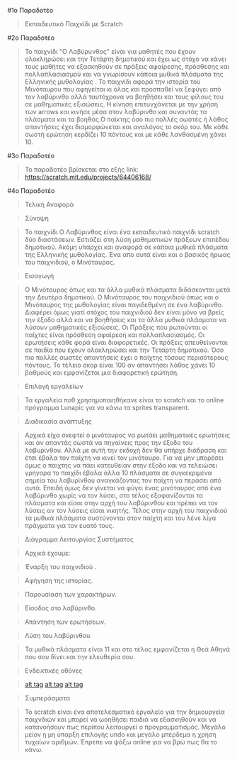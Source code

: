 #1ο Παραδοτέο 

>Εκπαιδευτικό Παιχνίδι με Scratch 

#2ο Παραδοτέο 

>Το παιχνίδι "Ο Λαβύρυνθος" είναι για μαθητές που έχουν ολοκληρώσει και την Τετάρτη δημοτικού και έχει ως στόχο να κάνει τους μαθήτες να εξασκηθούν σε πράξεις αφαίρεσης, πρόσθεσης και πολλαπλασιασμού και να γνωρίσουν κάποια μυθικά πλάσματα της Ελληνικής μυθολογίας . Το παιχνίδι αφορά την ιστορία του Μινόταυρου που αφηγείται κι όλας και προσπαθεί να ξεφύγει από τον λαβύρινθο αλλά ταυτόχρονα να βοηθήσει και τους φίλους του σε μαθηματικές εξισώσεις. Η κίνηση επιτυνχάνεται με την χρήση των arrows και κινήσε μέσα στον λαβύρινθο και συναντάς τα πλάσματα και τα βοηθάς.Ο παίκτης όσο πιο πολλές σωστές ή λάθος απαντήσεις έχει διαμορφώνεται και αναλόγος το σκόρ του. Με κάθε σωστή ερώτηση κερδίζει 10 πόντους και με κάθε λανθασμένη χάνει 10.

#3ο Παραδοτέο 

>Το παραδοτέο βρίσκεται στο εξής link: https://scratch.mit.edu/projects/64406168/ 

#4ο Παραδοτέο 
	
>Τελική Αναφορά

>Σύνοψη

>Το παιχνίδι O Λαβύρινθος είναι ένα εκπαιδευτικό παιχνίδι scratch δύο διαστάσεων. Εστιάζει στη λύση μαθηματικών πράξεων επιπέδου δημοτικού. Ακόμη υπάρχει και αναφορά σε κάποια μυθικά πλάσματα της Ελληνικής μυθολογίας. Ένα απο αυτά είναι και ο βασικός ήρωας του παιχνιδιού, ο Μινόταυρος.

>Εισαγωγή

>Ο Μινόταυρος όπως και τα άλλα μυθικά πλάσματα διδάσκονται μετά την Δευτέρα δημοτικού. Ο Μινόταυρος του παιχνιδιού όπως και ο Μινόταυρος της μυθολογίας είναι παγιδεθμένη σε ένα λαβύρινθο. Διαφέρει όμως γιατί στόχος του παιχνιδιού δεν είναι μόνο να βρείς την έξοδο αλλά και να βοηθήσεις και τα άλλα μυθικά πλάσματα να λύσουν μαθηματικές εξισώσεις. Οι Πράξεις που ρωτούνται οι παίχτες είναι πρόσθεση αφαίρεση και πολλαπλασιασμός. Οι ερωτήσεις κάθε φορά είναι διαφορετικές. Οι πράξεις απευθείνονται σε παιδία που έχουν ολοκληρώσει και την Τετάρτη δημοτικού. Όσο πιο πολλές σωστές απαντήσεις έχει ο παίχτης τόσους περισότερους πόντους. Το τέλειο σκορ είναι 100 αν απαντήσει λάθος χάνει 10 βαθμούς και εμφανίζεται μια διαφορετική ερώτηση.

>Επιλογή εργαλείων

>Τα εργαλεία ποθ χρησημοποιηθήκανε είναι το scratch και το online πρόγραμμα Lunapic για να κάνω τα sprites transparent.

>Διαδικασία ανάπτυξης

>Αρχικά είχα σκεφτεί ο μινόταυρος να ρωτάει μαθηματικές ερωτήσεις και αν απαντάς σωστά να πηγαίνεις προς την έξοδο του λαβυρίνθου. Αλλά με αυτή την εκδοχή δεν θα υπήρχε διάδραση και έτσι έβαλα τον παίχτη να κινεί τον μινόταυρο. Για να μην μπορέσει όμως ο παιχτης να πάει κατευθείαν στην έξοδο και να τελειώσει γρήγορα το παιχίδι έβαλα άλλα 10 πλάσματα σε συγκεκριμένα σημεία του λαβυρίνθου αναγκάζοντας τον παίχτη να περάσει από αυτά. Επειδή όμως δεν γίνεται να φύγει ένας μινόταυρος από ένα λαβύρινθο χωρίς να τον λύσει, στο τέλος εξαφανίζονται τα πλάσματα και είσαι στην αρχή του λαβύρινθου και πρέπει να τον λύσεις αν τον λύσεις είσαι νικητής. Τέλος στην αρχή του παιχνιδιού τα μυθικά πλάσματα συστύνονται στον παίχτη και του λένε λίγα πράγματα για τον ευατό τους.

>Διάγραμμα Λειτουργίας Συστήματος

>Αρχικά έχουμε:

> Έναρξη του παιχνιδιού .

> Αφήγηση της ιστορίας.

> Παρουσίαση των χαρακτήρων.

> Είσοδος στο λαβύρινθο.

> Απάντηση των ερωτήσεων.

> Λύση του λαβύρινθου.

> Τα μυθικά πλάσματα είναι 11 και στο τέλος εμφανίζεται η Θεά Αθηνά που σου δίνει και την ελευθερία σου.

> Ενδεικτικές οθόνες  

> [alt tag](https://www.dropbox.com/s/4qg33wh5enuh454/1.jpg?dl=0)
> [alt tag](https://www.dropbox.com/s/4qg33wh5enuh454/2.jpg?dl=0)
> [alt tag](https://www.dropbox.com/s/4qg33wh5enuh454/3.jpg?dl=0)

> Συμπεράσματα

> Το scratch είναι ένα αποτελεσματικό εργαλείο για την δημιουργεία παιχνδιών και μπορεί να ωοηθήσει παιδιά να εξασκηθούν και να κατανοήσουν πως περίπου λειτουργεί ο προγραμματισμός. Μεγάλο μείον η μη ύπαρξη επιλογής undo και μεγάλο μπέρδεμα η χρήση τυχαίων αριθμών. Έπρεπε να ψάξω online για να βρώ πως θα το κάνω.

